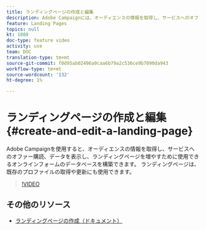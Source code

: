 ```yaml
---
title: ランディングページの作成と編集
description: Adobe Campaignには、オーディエンスの情報を取得し、サービスへのオファー購読、データの表示、データベースの拡張に使用できるオンラインフォームのランディングページが付属しています。 ランディングページは、既存のプロファイルの取得や更新にも使用できます。 このビデオでは、Adobe Campaign Standardでランディングページを作成、編集、テストする方法を説明します。
feature: Landing Pages
topics: null
kt: 1808
doc-type: feature video
activity: use
team: DOC
translation-type: tm+mt
source-git-commit: f0d95ab02496a9caa6b79a2c536ce9b7090da943
workflow-type: tm+mt
source-wordcount: '132'
ht-degree: 1%

---
```



# ランディングページの作成と編集 {#create-and-edit-a-landing-page}

Adobe Campaignを使用すると、オーディエンスの情報を取得し、サービスへのオファー購読、データを表示し、ランディングページを増やすために使用できるオンラインフォームのデータベースを構築できます。 ランディングページは、既存のプロファイルの取得や更新にも使用できます。

>[!VIDEO](https://video.tv.adobe.com/v/24093?quality=12)

## その他のリソース

* [ランディングページの作成（ドキュメント）](https://docs.campaign.adobe.com/doc/standard/getting_started/en/ACS_CreateLandingPage.html)

